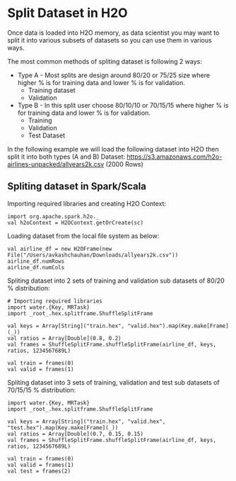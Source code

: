 # Split Dataset in H2O #

Once data is loaded into H2O memory, as data scientist you may want to split it into various subsets of datasets so you can use them in various ways.

The most common methods of spliting dataset is following 2 ways:
- Type A - Most splits are design around 80/20 or 75/25 size where higher % is for training data and lower % is for validation.
  - Training dataset
  - Validation
- Type B - In this split user choose 80/10/10 or 70/15/15 where higher % is for training data and lower % is for validation.
  - Training 
  - Validation
  - Test Dataset
  
In the following example we will load the following dataset into H2O then split it into both types (A and B)
Dataset: https://s3.amazonaws.com/h2o-airlines-unpacked/allyears2k.csv (2000 Rows)  

## Spliting dataset in Spark/Scala ##
Importing required libraries and creating H2O Context:
```
import org.apache.spark.h2o._
val h2oContext = H2OContext.getOrCreate(sc)
```
Loading dataset from the local file system as below:
```
val airline_df = new H2OFrame(new File("/Users/avkashchauhan/Downloads/allyears2k.csv"))
airline_df.numRows
airline_df.numCols
```
Spliting dataset into 2 sets of training and validation sub datasets of 80/20 % distribution:
```
# Importing required libraries
import water.{Key, MRTask}
import _root_.hex.splitframe.ShuffleSplitFrame

val keys = Array[String]("train.hex", "valid.hex").map(Key.make[Frame](_))
val ratios = Array[Double](0.8, 0.2)
val frames = ShuffleSplitFrame.shuffleSplitFrame(airline_df, keys, ratios, 1234567689L)

val train = frames(0)
val valid = frames(1)
```
Spliting dataset into 3 sets of training, validation and test sub datasets of 70/15/15 % distribution:
```
import water.{Key, MRTask}
import _root_.hex.splitframe.ShuffleSplitFrame

val keys = Array[String]("train.hex", "valid.hex", "test.hex").map(Key.make[Frame](_))
val ratios = Array[Double](0.7, 0.15, 0.15)
val frames = ShuffleSplitFrame.shuffleSplitFrame(airline_df, keys, ratios, 1234567689L)

val train = frames(0)
val valid = frames(1)
val test = frames(2)
```
